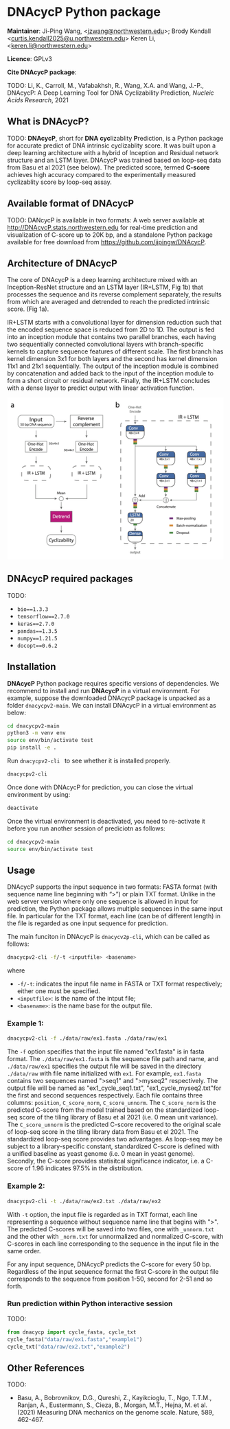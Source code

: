 DNAcycP Python package 
================

**Maintainer**: Ji-Ping Wang, \<<jzwang@northwestern.edu>\>; Brody Kendall \<<curtis.kendall2025@u.northwestern.edu>> Keren Li, \<<keren.li@northwestern.edu>\>

**Licence**: GPLv3

**Cite DNAcycP package**:

TODO:
Li, K., Carroll, M., Vafabakhsh, R., Wang, X.A. and Wang, J.-P., DNAcycP: A Deep Learning Tool for DNA Cyclizability Prediction, *Nucleic Acids Research*, 2021

## What is DNAcycP?

TODO:
**DNAcycP**, short for **DNA** **cyc**lizablity **P**rediction, is a Python package for accurate predict of DNA intrinsic cyclizablity score. It was built upon a deep learning architecture with a hybrid of Inception and Residual network structure and an LSTM layer. DNAcycP was trained based on loop-seq data from Basu et al 2021 (see below). The predicted score, termed **C-score** achieves high accuracy compared to the experimentally measured cyclizablity score by loop-seq assay.

## Available format of DNAcycP

TODO:
DANcycP is available in two formats: A web server available at http://DNAcycP.stats.northwestern.edu for real-time prediction and visualization of C-score up to 20K bp, and a standalone Python package available for free download from https://github.com/jipingw/DNAcycP. 


## Architecture of DNAcycP

The core of DNAcycP is a deep learning architecture mixed with an Inception-ResNet structure and an LSTM layer (IR+LSTM, Fig 1b) that processes the sequence and its reverse complement separately, the results from which are averaged and detrended to reach the predicted intrinsic score. (Fig 1a).

IR+LSTM starts with a convolutional layer for dimension reduction such that the encoded sequence space is reduced from 2D to 1D. The output is fed into an inception module that contains two parallel branches, each having two sequentially connected convolutional layers with branch-specific kernels to capture sequence features of different scale. The first branch has kernel dimension 3x1 for both layers and the second has kernel dimension 11x1 and 21x1 sequentially. The output of the inception module is combined by concatenation and added back to the input of the inception module to form a short circuit or residual network. Finally, the IR+LSTM concludes with a dense layer to predict output with linear activation function. 

![A diagram of DNAcycP.](./figures/Figure1.png)

## DNAcycP required packages

TODO:
* `bio==1.3.3`
* `tensorflow==2.7.0`
* `keras==2.7.0`
* `pandas==1.3.5`
* `numpy==1.21.5`
* `docopt==0.6.2`


## Installation

**DNAcycP** Python package requires specific versions of dependencies. We recommend to install and run **DNAcycP** in a virtual environment. For example, suppose the downloaded DNAcycP package is unpacked as a folder `dnacycpv2-main`. We can install DNAcycP in a virtual environment as below:

```bash
cd dnacycpv2-main
python3 -m venv env
source env/bin/activate test
pip install -e .
```

Run `dnacycpv2-cli ` to see whether it is installed properly.

```bash
dnacycpv2-cli 
```

Once done with DNAcycP for prediction, you can close the virtual environment by using:
```bash
deactivate
```

Once the virtual environment is deactivated, you need to re-activate it before you run another session of prediciotn as follows:
```bash
cd dnacycpv2-main
source env/bin/activate test
```

## Usage

DNAcycP supports the input sequence in two formats: FASTA format (with sequence name line beginning with “>”) or plain TXT format. Unlike in the web server version where only one sequence is allowed in input for prediction, the Python package allows multiple sequences in the same input file. In particular for the TXT format, each line (can be of different length) in the file is regarded as one input sequence for prediction. 

The main funciton in DNAcycP is `dnacycv2p-cli`, which can be called as follows:
```bash
dnacycpv2-cli -f/-t <inputfile> <basename>
```
where 
  * `-f/-t`: indicates the input file name in FASTA or TXT format respectively; either one must be specified.
  * `<inputfile>`: is the name of the intput file;
  * `<basename>`: is the name base for the output file.

### Example 1:

```bash
dnacycpv2-cli -f ./data/raw/ex1.fasta ./data/raw/ex1
```
The `-f` option specifies that the input file named "ex1.fasta" is in fasta format. 
The `./data/raw/ex1.fasta` is the sequence file path and name, and `./data/raw/ex1` specifies the output file will be saved in the directory `./data/raw` with file name initialized with `ex1`.
For example, `ex1.fasta` contains two sequences named ">seq1" and ">myseq2" respectively.
The output file will be named as "ex1_cycle_seq1.txt", "ex1_cycle_myseq2.txt"for the first and second sequences respectively. Each file contains three columns: `position`, `C_score_norm`, `C_score_unnorm`. The `C_score_norm` is the predicted C-score from the model trained based on the standardized loop-seq score of the tiling library of Basu et al 2021 (i.e. 0 mean unit variance). The `C_score_unnorm` is the predicted C-score recovered to the original scale of loop-seq score in the tiling library data from Basu et el 2021. The standardized loop-seq score provides two advantages. As loop-seq may be subject to a library-specific constant, standardized C-score is defined with a unified baseline as yeast genome (i.e. 0 mean in yeast genome). Secondly, the C-score provides statisitcal significance indicator, i.e. a C-score of 1.96 indicates 97.5% in the distribution.


### Example 2:

```bash
dnacycpv2-cli -t ./data/raw/ex2.txt ./data/raw/ex2
```
With `-t` option, the input file is regarded as in TXT format, each line representing a sequence without sequence name line that begins with ">".
The predicted C-scores will be saved into two files, one with `_unnorm.txt` and the other with `_norm.txt` for unnormalized and normalized C-score, with C-scores in each line corresponding to the sequence in the input file in the same order.

For any input sequence, DNAcycP predicts the C-score for every 50 bp. Regardless of the input sequence format the first C-score in the output file corresponds to the sequence from position 1-50, second for 2-51 and so forth.

### Run prediction within Python interactive session

TODO:

```python
from dnacycp import cycle_fasta, cycle_txt
cycle_fasta("data/raw/ex1.fasta","example1")
cycle_txt("data/raw/ex2.txt","example2")
```


## Other References

TODO:

* Basu, A., Bobrovnikov, D.G., Qureshi, Z., Kayikcioglu, T., Ngo, T.T.M., Ranjan, A., Eustermann, S., Cieza, B., Morgan, M.T., Hejna, M. et al. (2021) Measuring DNA mechanics on the genome scale. Nature, 589, 462-467.


